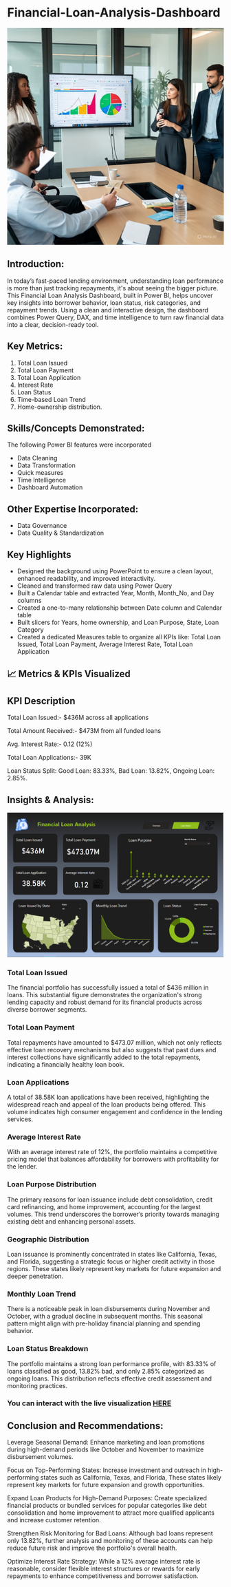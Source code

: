 # Financial-Loan-Analysis-Dashboard

![](https://github.com/lolabode/Financial-Loan-Analysis/blob/main/Financial%20Loan%20JPG.jpg)

## Introduction:

In today’s fast-paced lending environment, understanding loan performance is more than just tracking repayments, it's about seeing the bigger picture. This Financial Loan Analysis Dashboard, built in Power BI, helps uncover key insights into borrower behavior, loan status, risk categories, and repayment trends.
Using a clean and interactive design, the dashboard combines Power Query, DAX, and time intelligence to turn raw financial data into a clear, decision-ready tool. 

## Key Metrics:

1. Total Loan Issued
2. Total Loan Payment
3. Total Loan Application 
4. Interest Rate
5. Loan Status
6. Time-based Loan Trend
7. Home-ownership distribution.

## Skills/Concepts Demonstrated:

The following Power BI features were incorporated

- Data Cleaning 
- Data Transformation
- Quick measures
- Time Intelligence
- Dashboard Automation

## Other Expertise Incorporated:

- Data Governance
- Data Quality & Standardization 

## Key Highlights
- Designed the background using PowerPoint to ensure a clean layout, enhanced readability, and improved interactivity.
- Cleaned and transformed raw data using Power Query
- Built a Calendar table and extracted Year, Month, Month_No, and Day columns
- Created a one-to-many relationship between Date column and Calendar table
- Built slicers for Years, home ownership, and Loan Purpose, State, Loan Category
- Created a dedicated Measures table to organize all KPIs like: Total Loan Issued, Total Loan Payment, Average Interest Rate, Total Loan Application

## 📈 Metrics & KPIs Visualized

## KPI	Description

Total Loan Issued:- $436M across all applications

Total Amount Received:- $473M from all funded loans

Avg. Interest Rate:- 0.12 (12%)

Total Loan Applications:- 39K

Loan Status Split: Good Loan: 83.33%, 
                                Bad Loan: 13.82%,
                                Ongoing Loan: 2.85%.

## Insights & Analysis:
![](https://github.com/lolabode/Financial-Loan-Analysis/blob/main/Financial%20Loan%20Dashboard%201.png)

### Total Loan Issued
The financial portfolio has successfully issued a total of $436 million in loans. This substantial figure demonstrates the organization's strong lending capacity and robust demand for its financial products across diverse borrower segments.
### Total Loan Payment
Total repayments have amounted to $473.07 million, which not only reflects effective loan recovery mechanisms but also suggests that past dues and interest collections have significantly added to the total repayments, indicating a financially healthy loan book.
### Loan Applications
A total of 38.58K loan applications have been received, highlighting the widespread reach and appeal of the loan products being offered. This volume indicates high consumer engagement and confidence in the lending services.
### Average Interest Rate
With an average interest rate of 12%, the portfolio maintains a competitive pricing model that balances affordability for borrowers with profitability for the lender.
### Loan Purpose Distribution
The primary reasons for loan issuance include debt consolidation, credit card refinancing, and home improvement, accounting for the largest volumes. This trend underscores the borrower’s priority towards managing existing debt and enhancing personal assets.
### Geographic Distribution
Loan issuance is prominently concentrated in states like California, Texas, and Florida, suggesting a strategic focus or higher credit activity in those regions. These states likely represent key markets for future expansion and deeper penetration.
### Monthly Loan Trend
There is a noticeable peak in loan disbursements during November and October, with a gradual decline in subsequent months. This seasonal pattern might align with pre-holiday financial planning and spending behavior.
### Loan Status Breakdown
The portfolio maintains a strong loan performance profile, with 83.33% of loans classified as good, 13.82% bad, and only 2.85% categorized as ongoing loans. This distribution reflects effective credit assessment and monitoring practices.

### You can interact with the live visualization [HERE](https://app.powerbi.com/groups/me/reports/2552a4a1-20b3-4704-a8de-d766145fe4cc/84e445caad890a19a139?experience=power-bi)

## Conclusion and Recommendations:
Leverage Seasonal Demand: Enhance marketing and loan promotions during high-demand periods like October and November to maximize disbursement volumes.


Focus on Top-Performing States: Increase investment and outreach in high-performing states such as California, Texas, and Florida, These states likely represent key markets for future expansion and growth opportunities.


Expand Loan Products for High-Demand Purposes: Create specialized financial products or bundled services for popular categories like debt consolidation and home improvement to attract more qualified applicants and increase customer retention.


Strengthen Risk Monitoring for Bad Loans: Although bad loans represent only 13.82%, further analysis and monitoring of these accounts can help reduce future risk and improve the portfolio's overall health.


Optimize Interest Rate Strategy: While a 12% average interest rate is reasonable, consider flexible interest structures or rewards for early repayments to enhance competitiveness and borrower satisfaction.

